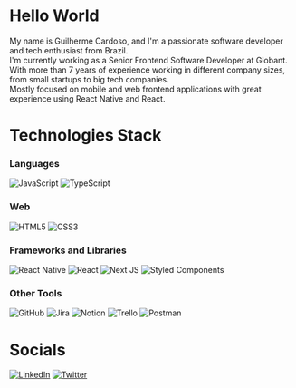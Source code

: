 # Hello World

My name is Guilherme Cardoso, and I'm a passionate software developer and tech enthusiast from Brazil.<br/>
I'm currently working as a Senior Frontend Software Developer at Globant.<br/>
With more than 7 years of experience working in different company sizes, from small startups to big tech companies. <br/>
Mostly focused on mobile and web frontend applications with great experience using React Native and React.

# Technologies Stack

### Languages
![JavaScript](https://img.shields.io/badge/javascript-%23323330.svg?style=for-the-badge&logo=javascript&logoColor=%23F7DF1E) ![TypeScript](https://img.shields.io/badge/typescript-%23007ACC.svg?style=for-the-badge&logo=typescript&logoColor=white) 

### Web 
![HTML5](https://img.shields.io/badge/html5-%23E34F26.svg?style=for-the-badge&logo=html5&logoColor=white) ![CSS3](https://img.shields.io/badge/css3-%231572B6.svg?style=for-the-badge&logo=css3&logoColor=white) 

### Frameworks and Libraries
![React Native](https://img.shields.io/badge/react_native-%2320232a.svg?style=for-the-badge&logo=react&logoColor=%2361DAFB) ![React](https://img.shields.io/badge/react-61DAFB.svg?style=for-the-badge&logo=react&logoColor=black) ![Next JS](https://img.shields.io/badge/Next-black?style=for-the-badge&logo=next.js&logoColor=white) ![Styled Components](https://img.shields.io/badge/styled--components-BF4F74?style=for-the-badge&logo=styled-components&logoColor=white) 

### Other Tools
![GitHub](https://img.shields.io/badge/github-8957E5.svg?style=for-the-badge&logo=github&logoColor=white) ![Jira](https://img.shields.io/badge/jira-%230A0FFF.svg?style=for-the-badge&logo=jira&logoColor=white) ![Notion](https://img.shields.io/badge/Notion-%23000000.svg?style=for-the-badge&logo=notion&logoColor=white) ![Trello](https://img.shields.io/badge/Trello-%23026AA7.svg?style=for-the-badge&logo=Trello&logoColor=white) ![Postman](https://img.shields.io/badge/Postman-FF6C37?style=for-the-badge&logo=postman&logoColor=white)

# Socials

[![LinkedIn](https://img.shields.io/badge/LinkedIn-%230077B5.svg?logo=linkedin&logoColor=white)](https://www.linkedin.com/in/guilhermemcardoso/) [![Twitter](https://img.shields.io/badge/Twitter-%231DA1F2.svg?logo=Twitter&logoColor=white)](https://twitter.com/gmcardos0)
